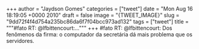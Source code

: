 
+++
author = "Jaydson Gomes"
categories = ["tweet"]
date = "Mon Aug 16 18:19:05 +0000 2010"
draft = false
image = "{TWEET_IMAGE}"
slug = "9dd72f4f4d754a235bc86da6f7f04bcc973ad132"
tags = ["tweet"]
title = """#fato RT: @lfbittencourt:..."""
+++
#fato RT: @lfbittencourt: Dos fenômenos da firma: o computador da secretária dá mais problema que os servidores.
